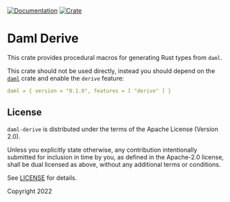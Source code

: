 [![Documentation](https://docs.rs/daml-derive/badge.svg)](https://docs.rs/daml-derive)
[![Crate](https://img.shields.io/crates/v/daml-derive.svg)](https://crates.io/crates/daml-derive)

# Daml Derive

This crate provides procedural macros for generating Rust types from `daml`.

This crate should not be used directly, instead you should depend on the [`daml`](https://crates.io/crates/daml) crate
and enable the `derive` feature:

```yaml
daml = { version = "0.1.0", features = [ "derive" ] }
```

## License

`daml-derive` is distributed under the terms of the Apache License (Version 2.0).

Unless you explicitly state otherwise, any contribution intentionally submitted for inclusion in time by you, as defined
in the Apache-2.0 license, shall be dual licensed as above, without any additional terms or conditions.

See [LICENSE](LICENSE) for details.

Copyright 2022